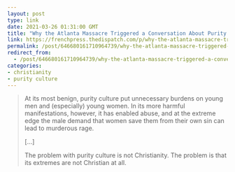 ```yaml
---
layout: post
type: link
date: 2021-03-26 01:31:00 GMT
title: "Why the Atlanta Massacre Triggered a Conversation About Purity Culture"
link: https://frenchpress.thedispatch.com/p/why-the-atlanta-massacre-triggered
permalink: /post/646680161710964739/why-the-atlanta-massacre-triggered-a-conversation
redirect_from: 
  - /post/646680161710964739/why-the-atlanta-massacre-triggered-a-conversation
categories:
- christianity
- purity culture
---
```


<p><blockquote><p>At its most benign, purity culture put unnecessary burdens on young men and (especially) young women. In its more harmful manifestations, however, it has enabled abuse, and at the extreme edge the male demand that women save them from their own sin can lead to murderous rage.</p><p>[...]</p><p>The problem with purity culture is not Christianity. The problem is that its extremes are not Christian at all.</p></blockquote></p>